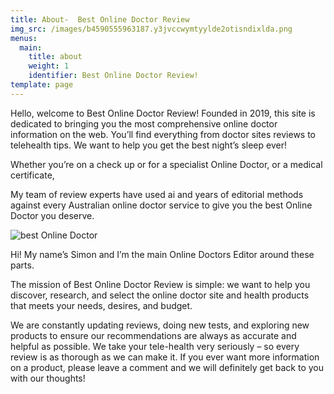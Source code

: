 ```yaml
---
title: About-  Best Online Doctor Review
img_src: /images/b4590555963187.y3jvccwymtyylde2otisndixlda.png
menus:
  main:
    title: about
    weight: 1
    identifier: Best Online Doctor Review!
template: page
---
```

Hello, welcome to Best Online Doctor Review! Founded in 2019, this site is dedicated to bringing you the most comprehensive online doctor information on the web. You’ll find everything from doctor sites reviews to telehealth tips. We want to help you get the best night’s sleep ever! 

Whether you’re on a check up or for a specialist Online Doctor, or a medical certificate,

My team of review experts have used ai and years of editorial methods against every Australian online doctor service to give you the best Online Doctor you deserve.

![ best Online Doctor](/images/eeefc637485149.y3jvccwymtq3lde2odesndk4ldywoq.jpg " best Online Doctor")

Hi! My name’s Simon and I’m the main Online Doctors Editor around these parts.

The mission of Best Online Doctor Review is simple: we want to help you discover, research, and select the online doctor site and health  products that meets your needs, desires, and budget. 

We are constantly updating reviews, doing new tests, and exploring new products to ensure our recommendations are always as accurate and helpful as possible.
We take your tele-health very seriously – so every review is as thorough as we can make it.  If you ever want more information on a product, please leave a comment and we will definitely get back to you with our thoughts!